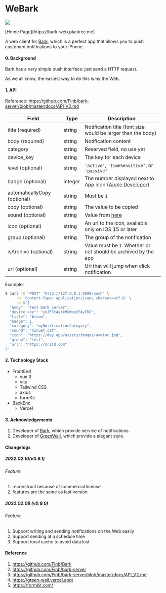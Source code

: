 # WeBark
<p align="left">
<a href="https://opensource.org/licenses/MIT"><img src="https://img.shields.io/badge/License-MIT-green.svg"></a>
</p>
[Home Page](https://bark-web.plantree.me)

A web client for [Bark](https://github.com/Finb/Bark), which is a perfect app that allows you to push customed notifications to your iPhone.

#### 0. Background

Bark has a very simple push interface: just send a HTTP request.

As we all know, the easiest way to do this is by the Web.

#### 1. API

Reference: https://github.com/Finb/bark-server/blob/master/docs/API_V2.md

| Field                        | Type    | Description                                                  |
| ---------------------------- | ------- | ------------------------------------------------------------ |
| title (required)             | string  | Notification title (font size would be larger than the body) |
| body (required)              | string  | Notification content                                         |
| category                     | string  | Reserved field, no use yet                                   |
| device_key                   | string  | The key for each device                                      |
| level (optional)             | string  | `'active'`, `'timeSensitive'`, or `'passive'`                |
| badge (optional)             | integer | The number displayed next to App icon ([Apple Developer](https://developer.apple.com/documentation/usernotifications/unnotificationcontent/1649864-badge)) |
| automaticallyCopy (optional) | string  | Must be `1`                                                  |
| copy (optional)              | string  | The value to be copied                                       |
| sound (optional)             | string  | Value from [here](https://github.com/Finb/Bark/tree/master/Sounds) |
| icon (optional)              | string  | An url to the icon, available only on iOS 15 or later        |
| group (optional)             | string  | The group of the notification                                |
| isArchive (optional)         | string  | Value must be `1`. Whether or not should be archived by the app |
| url (optional)               | string  | Url that will jump when click notification                   |

Example:

```bash
$ curl -X "POST" "http://127.0.0.1:8080/push" \
     -H 'Content-Type: application/json; charset=utf-8' \
     -d $'{
  "body": "Test Bark Server",
  "device_key": "ynJ5Ft4atkMkWeo2PAvFhF",
  "title": "bleem",
  "badge": 1,
  "category": "myNotificationCategory",
  "sound": "minuet.caf",
  "icon": "https://day.app/assets/images/avatar.jpg",
  "group": "test",
  "url": "https://mritd.com"
}'
```

#### 2. Technology Stack

- FrontEnd
  - vue 3
  - vite
  - Tailwind CSS
  - axios
  - formKit
- BackEnd
  - Vercel

#### 3. Acknowledgements

1. Developer of [Bark](https://github.com/Finb/Bark), which provide service of notifications.
2. Developer of [GreenWall](https://green-wall.vercel.app/), which provide a elegant style.

#### Changelogs

##### 2022.02.10(v0.9.1)

###### Feature

1. reconstruct because of commercial license
2. features are the same as last version

##### 2022.02.08 (v0.9.0)

###### Feature

1. Support writing and sending notifications on the Web easily
2. Support sending at a schedule time
3. Support local cache to avoid data lost

#### Reference

1. https://github.com/Finb/Bark
2. https://github.com/Finb/bark-server
3. https://github.com/Finb/bark-server/blob/master/docs/API_V2.md
4. https://green-wall.vercel.app/
5. https://formkit.com/

